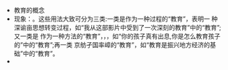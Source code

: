 - 教育的概念
- 现象：。这些用法大致可分为三类:一类是作为一种过程的“教育”，表明一
  种深谕亩思想转变过程，如“我从这部影片中受到了一次深刻的教育”中的“教育”;又一类是
  作为一种方法的“教育”，，，如“你的孩子真有出息,你是怎么教育孩子的”中的“教育”;再一类
  京舫孑国率嶂的“教育”，如“教育是振兴地方经济的基础”中的“教育”。
-